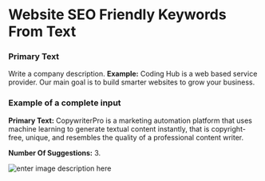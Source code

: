 ﻿# Website SEO Friendly Keywords From Text
### **Primary Text**

Write a company description.
**Example:** Coding Hub is a web based service provider. Our main goal is to build smarter websites to grow your business.

### **Example of a complete input**

**Primary Text:** CopywriterPro is a marketing automation platform that uses machine learning to generate textual content instantly, that is copyright-free, unique, and resembles the quality of a professional content writer.

**Number Of Suggestions:** 3.

![enter image description here](https://copywriterpro-ai-tools.s3.amazonaws.com/Website-SEO-Friendly-Keywords-From-Text.jpg)



